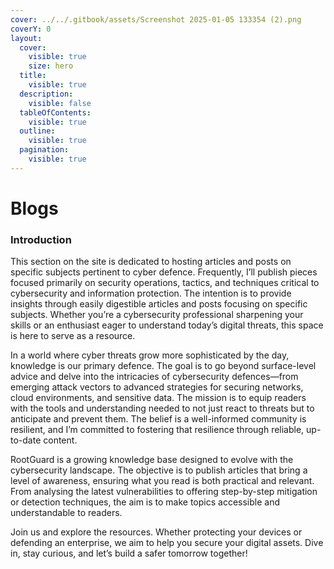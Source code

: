 ```yaml
---
cover: ../../.gitbook/assets/Screenshot 2025-01-05 133354 (2).png
coverY: 0
layout:
  cover:
    visible: true
    size: hero
  title:
    visible: true
  description:
    visible: false
  tableOfContents:
    visible: true
  outline:
    visible: true
  pagination:
    visible: true
---
```


# Blogs

### Introduction

This section on the site is dedicated to hosting articles and posts on specific subjects pertinent to cyber defence. Frequently, I’ll publish pieces focused primarily on security operations, tactics, and techniques critical to cybersecurity and information protection. The intention is to provide insights through easily digestible articles and posts focusing on specific subjects. Whether you’re a cybersecurity professional sharpening your skills or an enthusiast eager to understand today’s digital threats, this space is here to serve as a resource.

In a world where cyber threats grow more sophisticated by the day, knowledge is our primary defence. The goal is to go beyond surface-level advice and delve into the intricacies of cybersecurity defences—from emerging attack vectors to advanced strategies for securing networks, cloud environments, and sensitive data. The mission is to equip readers with the tools and understanding needed to not just react to threats but to anticipate and prevent them. The belief is a well-informed community is resilient, and I’m committed to fostering that resilience through reliable, up-to-date content.

RootGuard is a growing knowledge base designed to evolve with the cybersecurity landscape. The objective is to publish articles that bring a level of awareness, ensuring what you read is both practical and relevant. From analysing the latest vulnerabilities to offering step-by-step mitigation or detection techniques, the aim is to make topics accessible and understandable to readers.&#x20;

Join us and explore the resources. Whether protecting your devices or defending an enterprise, we aim to help you secure your digital assets. Dive in, stay curious, and let’s build a safer tomorrow together!
